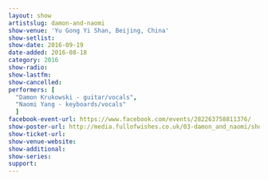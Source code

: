 ```yaml
---
layout: show
artistslug: damon-and-naomi
show-venue: 'Yu Gong Yi Shan, Beijing, China'
show-setlist:
show-date: 2016-09-19
date-added: 2016-08-18
category: 2016
show-radio: 
show-lastfm: 
show-cancelled: 
performers: [
  "Damon Krukowski - guitar/vocals",
  "Naomi Yang - keyboards/vocals"
  ]
facebook-event-url: https://www.facebook.com/events/282263758811376/
show-poster-url: http://media.fullofwishes.co.uk/03-damon_and_naomi/show_assets/2016-09/2016-09-damon-and-naomi-china.jpg
show-ticket-url: 
show-venue-website: 
show-additional: 
show-series: 
support:
---
```

